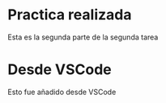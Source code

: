 # Practica realizada
Esta es la segunda parte de la segunda tarea

# Desde VSCode
Esto fue añadido desde VSCode
